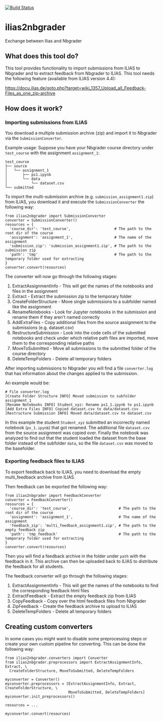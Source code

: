 [![Build Status](https://travis-ci.org/DigiKlausur/ilias2nbgrader.svg?branch=master)](https://travis-ci.org/DigiKlausur/ilias2nbgrader)

# ilias2nbgrader
Exchange between Ilias and Nbgrader

## What does this tool do?

This tool provides functionality to import submissions from ILIAS to Nbgrader and to extract feedback from Nbgrader to ILIAS. This tool needs the following feature (available from ILIAS version 4.4):

https://docu.ilias.de/goto.php?target=wiki_1357_Upload_all_Feedback-Files_as_one_zip-archive

## How does it work?

### Importing submissions from ILIAS

You download a multiple submission archive (zip) and import it to Nbgrader via the ```SubmissionConverter```.

Example usage:
Suppose you have your Nbgrader course directory under ```test_course``` with the assignment ```assignment_1```:

```
test_course
├── source
│   └── assignment_1
│       ├── ps1.ipynb
│       └── data
│           └── dataset.csv
└── submitted
```
To import the multi-submission archive (e.g. ```submission_assignment1.zip```) from ILIAS, you download it and execute the ```SubmissionConverter``` the following way:

```
from ilias2nbgrader import SubmissionConverter
converter = SubmissionConverter()
resources = {
  'course_dir': 'test_course',                    # The path to the root dir of the course
  'assignment': 'assignment_1',                   # The name of the assignment
  'submission_zip': 'submission_assignment1.zip', # The path to the submission zip
  'path': 'tmp'                                   # The path to the temporary folder used for extracting
}
converter.convert(resources)
```

The converter will now go through the following stages:

1. ExtractAssignmentInfo - This will get the names of the notebooks and files in the assignment
2. Extract - Extract the submission zip to the temporary folder
3. CreateFolderStructure - Move single submissions to a subfolder named like the assignment
4. RenameNotebooks - Look for Jupyter notebooks in the submission and rename them if they aren't named correctly
5. AddExtraFiles - Copy additional files from the source assignment to the submissions (e.g. dataset.csv)
6. RestructureSubmission - Look into the code cells of the submitted notebooks and check under which relative path files are imported, move them to the corresponding relative paths
7. MoveToSubmitted - Move all submissions to the submitted folder of the course directory
8. DeleteTempFolders - Delete all temporary folders

After importing submissions to Nbgrader you will find a file ```converter.log``` that has information about the changes applied to the submission.

An example would be:
```
# File converter.log
[Create Folder Structure INFO] Moved submission to subfolder assignment_1
[Rename Notebooks INFO] Student_xyz: Rename ps1_1.ipynb to ps1.ipynb
[Add Extra Files INFO] Copied dataset.csv to data/dataset.csv
[Restructure Submission INFO] Moved data/dataset.csv to dataset.csv
```

In this example the student ```Student_xyz``` submitted an incorrectly named notebook (```ps_1.ipynb```) that got renamed. The additional file ```dataset.csv``` from the source assignment was copied over. Finally the notebook was analyzed to find out that the student loaded the dataset from the base folder instead of the subfolder ```data```, so the file ```dataset.csv``` was moved to the basefolder.

### Exporting feedback files to ILIAS

To export feedback back to ILIAS, you need to download the empty multi_feedback archive from ILIAS.

Then feedback can be exported the following way:

```
from ilias2nbgrader import FeedbackConverter
converter = FeedbackConverter()
resources = {
  'course_dir': 'test_course',                      # The path to the root dir of the course
  'assignment': 'assignment_1',                     # The name of the assignment
  'feedback_zip': 'multi_feedback_assignment1.zip', # The path to the empty feedback zip
  'path': 'tmp_feedback'                            # The path to the temporary folder used for extracting
}
converter.convert(resources)
```

Then you will find a feedback archive in the folder under ```path``` with the feedback in it. This archive can then be uploaded back to ILIAS to distribute the feedback for all students.

The feedback converter will go through the following stages:

1. ExtractAssignmentInfo - This will get the names of the notebooks to find the corresponding feedback html files
2. ExtractFeedback - Extract the empty feedback zip from ILIAS 
3. CopyFeedback - Copy over the html feedback files from Nbgrader
4. ZipFeedback - Create the feedback archive to upload to ILIAS
5. DeleteTempFolders - Delete all temporary folders

## Creating custom converters

In some cases you might want to disable some preprocessing steps or create your own custom pipeline for converting.
This can be done the following way:

```
from ilias2nbgrader.converters import Converter
from ilias2nbgrader.preprocessors import ExtractAssignmentInfo, Extract, \
  CreateFolderStructure, MoveToSubmitted, DeleteTempFolders

myconverter = Converter()
myconverter.preprocessors = [ExtractAssignmentInfo, Extract, CreateFolderStructure, \
                             MoveToSubmitted, DeleteTempFolders]
myconverter.init_preprocessors()

resources = ...

myconverter.convert(resources)
```

